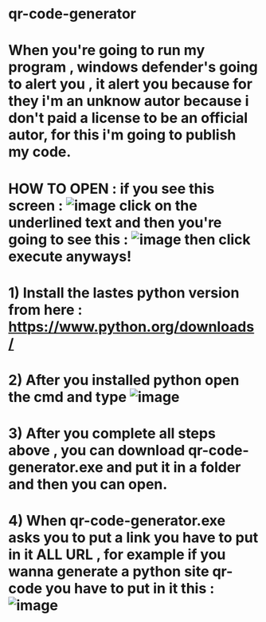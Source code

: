 # qr-code-generator
# When you're going to run my program , windows defender's going to alert you , it alert you because for they i'm an unknow autor because i don't paid a license to be an official autor, for this i'm going to publish my code.

# HOW TO OPEN : if you see this screen : ![image](https://user-images.githubusercontent.com/89339967/152651683-d42aa49e-b4ff-4b66-8ac8-dfaf4a897765.png) click on the underlined text and then you're going to see this : ![image](https://user-images.githubusercontent.com/89339967/152651547-ef9cd300-6b8e-4fc2-bf44-d7c8ea9bc8e8.png) then click execute anyways!



# 1) Install the lastes python version from here : https://www.python.org/downloads/

# 2) After you installed python open the cmd and type ![image](https://user-images.githubusercontent.com/89339967/152651076-8087dd96-460a-4f68-8b79-d98d8d9ab912.png)

# 3) After you complete all steps above , you can download qr-code-generator.exe and put it in a folder and then you can open.

# 4) When qr-code-generator.exe asks you to put a link you have to put in it ALL URL , for example if you wanna generate a python site qr-code you have to put in it this : ![image](https://user-images.githubusercontent.com/89339967/152651424-bc224d32-53b8-4328-8038-6556f616b253.png)


